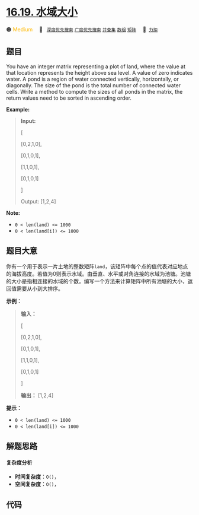 # [16.19. 水域大小](https://2xiao.github.io/leetcode-js/interview/i_16.19.html)

🟠 <font color=#ffb800>Medium</font>&emsp; 🔖&ensp; [`深度优先搜索`](/tag/depth-first-search.md) [`广度优先搜索`](/tag/breadth-first-search.md) [`并查集`](/tag/union-find.md) [`数组`](/tag/array.md) [`矩阵`](/tag/matrix.md)&emsp; 🔗&ensp;[`力扣`](https://leetcode.cn/problems/pond-sizes-lcci)

## 题目

You have an integer matrix representing a plot of land, where the value at
that loca­tion represents the height above sea level. A value of zero
indicates water. A pond is a region of water connected vertically,
horizontally, or diagonally. The size of the pond is the total number of
connected water cells. Write a method to compute the sizes of all ponds in the
matrix, the return values need to be sorted in ascending order.

**Example:**

> 
> 
> 
> 
> 
> **Input:**
> 
> [
> 
>   [0,2,1,0],
> 
>   [0,1,0,1],
> 
>   [1,1,0,1],
> 
>   [0,1,0,1]
> 
> ]
> 
> Output: [1,2,4]
> 
> 

**Note:**

  * `0 < len(land) <= 1000`
  * `0 < len(land[i]) <= 1000`


## 题目大意

你有一个用于表示一片土地的整数矩阵`land`，该矩阵中每个点的值代表对应地点的海拔高度。若值为0则表示水域。由垂直、水平或对角连接的水域为池塘。池塘的大小是指相连接的水域的个数。编写一个方法来计算矩阵中所有池塘的大小，返回值需要从小到大排序。

**示例：**

> 
> 
> 
> 
> 
> **输入：**
> 
> [
> 
>   [0,2,1,0],
> 
>   [0,1,0,1],
> 
>   [1,1,0,1],
> 
>   [0,1,0,1]
> 
> ]
> 
> **输出：** [1,2,4]
> 
> 

**提示：**

  * `0 < len(land) <= 1000`
  * `0 < len(land[i]) <= 1000`


## 解题思路

#### 复杂度分析

- **时间复杂度**：`O()`，
- **空间复杂度**：`O()`，

## 代码

```javascript

```